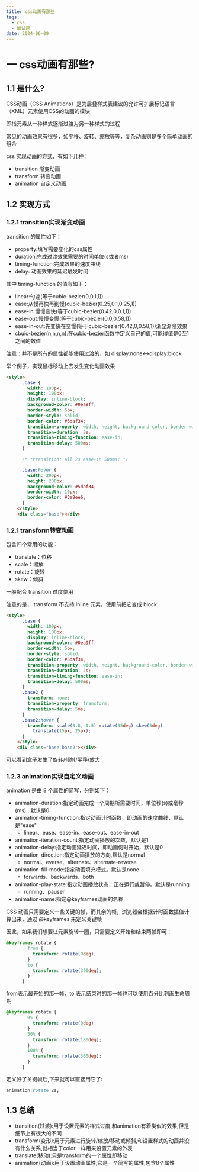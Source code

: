 ```yaml
---
title: css动画有那些
tags:
  - css
  - 面试题
date: 2024-06-09
---
```


# 一 css动画有那些?

## 1.1 是什么?

CSS动画（CSS Animations）是为层叠样式表建议的允许可扩展标记语⾔（XML）元素使⽤CSS的动画的模块

即指元素从⼀种样式逐渐过渡为另⼀种样式的过程

常⻅的动画效果有很多，如平移、旋转、缩放等等，复杂动画则是多个简单动画的组合

css 实现动画的⽅式，有如下⼏种：
- transition 渐变动画
- transform 转变动画
- animation 自定义动画

## 1.2 实现方式

### 1.2.1 transition实现渐变动画

transition 的属性如下：
- property:填写需要变化的css属性
- duration:完成过渡效果需要的时间单位(s或者ms)
- timing-function:完成效果的速度曲线
- delay: 动画效果的延迟触发时间

其中 timing-function 的值有如下：

- linear:匀速(等于cubic-bezier(0,0,1,1))
- ease:从慢再快再到慢(cubic-bezier(0.25,0.1,0.25,1))
- ease-in:慢慢变快(等于cubic-bezier(0.42,0,0.1,1))
- ease-out:慢慢变慢(等于cubic-bezier(0,0,0.58,1))
- ease-in-out:先变快在变慢(等于cubic-bezier(0.42,0,0.58,1))渐显渐隐效果
- cbuic-bezier(n,n,n,n):在cubic-bezier函数中定义自己的值,可能得值是0至1之间的数值

注意：并不是所有的属性都能使⽤过渡的，如 display:none<->display:block

举个例⼦，实现⿏标移动上去发⽣变化动画效果

```html
<style>
      .base {
        width: 100px;
        height: 100px;
        display: inline-block;
        background-color: #0ea9ff;
        border-width: 5px;
        border-style: solid;
        border-color: #5daf34;
        transition-property: width, height, background-color, border-width;
        transition-duration: 2s;
        transition-timing-function: ease-in;
        transition-delay: 500ms;
      }

      /* *transition: all 2s ease-in 500ms; */

      .base:hover {
        width: 200px;
        height: 200px;
        background-color: #5daf34;
        border-width: 10px;
        border-color: #3a8ee6;
      }
    </style>
    <div class="base"></div>
```

### 1.2.1 transform转变动画

包含四个常⽤的功能：
- translate：位移
- scale：缩放
- rotate：旋转
- skew：倾斜

⼀般配合 transition 过度使⽤

注意的是， transform 不⽀持 inline 元素，使⽤前把它变成 block

```html
<style>
      .base {
        width: 100px;
        height: 100px;
        display: inline-block;
        background-color: #0ea9ff;
        border-width: 5px;
        border-style: solid;
        border-color: #5daf34;
        transition-property: width, height, background-color, border-width;
        transition-duration: 2s;
        transition-timing-function: ease-in;
        transition-delay: 500ms;
      }
      .base2 {
        transform: none;
        transition-property: transform;
        transition-delay: 5ms;
      }
      .base2:hover {
        transform: scale(0.8, 1.5) rotate(35deg) skew(5deg)
          translate(15px, 25px);
      }
    </style>
    <div class="base base2"></div>
```

可以看到盒子发生了旋转/倾斜/平移/放大

### 1.2.3 animation实现自定义动画

animation 是由 8 个属性的简写，分别如下：

- animation-duration:指定动画完成一个周期所需要时间，单位秒(s)或毫秒(ms) , 默认是0
- animation-timing-function:指定动画计时函数，即动画的速度曲线，默认是"ease"
	- linear、ease、ease-in、ease-out、ease-in-out
- animation-iteration-count:指定动画播放的次数，默认是1
- animation-delay:指定动画延迟时间，即动画何时开始，默认是0
- animation-direction:指定动画播放的方向,默认是normal
	- normal、everse、alternate、alternate-reverse
- animation-fill-mode:指定动画填充模式。默认是none
	- forwards、backwards、both
- animation-play-state:指定动画播放状态，正在运行或暂停。默认是running
	- running、pauser
- animation-name:指定@keyframes动画的名称

CSS 动画只需要定义⼀些关键的帧，⽽其余的帧，浏览器会根据计时函数插值计算出来，通过 @keyframes 来定义关键帧


因此，如果我们想要让元素旋转⼀圈，只需要定义开始和结束两帧即可：

```css
@keyframes rotate {
        from {
          transform: rotate(0deg);
        }
        to {
          transform: rotate(360deg);
        }
      }
```

from表⽰最开始的那⼀帧，to 表⽰结束时的那⼀帧也可以使⽤百分⽐刻画⽣命周期

```css
@keyframes rotate {
        0% {
          transform: rotate(0deg);
        }
        50% {
          transform: rotate(180deg);
        }
        100% {
          transform: rotate(360deg);
        }
      }
```

定义好了关键帧后,下来就可以直接用它了:

```css
animation:rotate 2s;
```

## 1.3 总结

- transition(过渡):用于设置元素的样式过度,和animation有着类似的效果,但是细节上有很大的不同
- transform(变形):用于元素进行旋转/缩放/移动或倾斜,和设置样式的动画并没有什么关系,就相当于color一样用来设置元素的外表
- translate(移动):只是transform的一个属性即移动
- animation(动画):用于设置动画属性,它是一个简写的属性,包含8个属性

